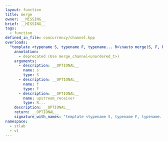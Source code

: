 ```yaml
---
layout: function
title: merge
owner: __MISSING__
brief: __MISSING__
tags:
  - function
defined_in_file: concurrency/channel.hpp
overloads:
  "template <typename S, typename F, typename... R>\nauto merge(S, F, R...)":
    annotation:
      - deprecated (Use merge_channel<unordered_t>)
    arguments:
      - description: __OPTIONAL__
        name: s
        type: S
      - description: __OPTIONAL__
        name: f
        type: F
      - description: __OPTIONAL__
        name: upstream_receiver
        type: R...
    description: __OPTIONAL__
    return: __OPTIONAL__
    signature_with_names: "template <typename S, typename F, typename... R>\nauto merge(S s, F f, R... upstream_receiver)"
namespace:
  - stlab
  - v1
---
```

